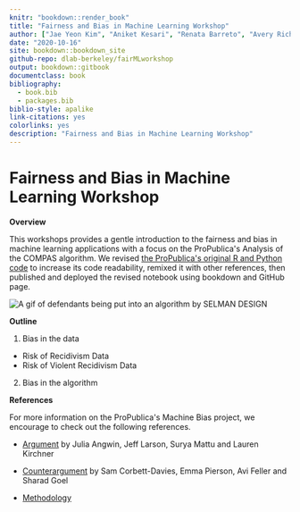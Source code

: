 ```yaml
---
knitr: "bookdown::render_book"
title: "Fairness and Bias in Machine Learning Workshop"
author: ["Jae Yeon Kim", "Aniket Kesari", "Renata Barreto", "Avery Richard"]
date: "2020-10-16"
site: bookdown::bookdown_site
github-repo: dlab-berkeley/fairMLworkshop
output: bookdown::gitbook
documentclass: book
bibliography:
  - book.bib
  - packages.bib
biblio-style: apalike
link-citations: yes
colorlinks: yes 
description: "Fairness and Bias in Machine Learning Workshop"
---
```


# Fairness and Bias in Machine Learning Workshop

**Overview**

This workshops provides a gentle introduction to the fairness and bias in machine learning applications with a focus on the ProPublica's Analysis of the COMPAS algorithm. We revised [the ProPublica's original R and Python code](https://github.com/propublica/compas-analysis/blob/master/Compas%20Analysis.ipynb) to increase its code readability, remixed it with other references, then published and deployed the revised notebook using bookdown and GitHub page.

![A gif of defendants being put into an algorithm by SELMAN DESIGN](https://wp.technologyreview.com/wp-content/uploads/2019/10/mit-alg-yb-02-7.gif?fit=1444,962)

**Outline** 

1. Bias in the data 
  - Risk of Recidivism Data
  - Risk of Violent Recidivism Data

2. Bias in the algorithm 

**References**

For more information on the ProPublica's Machine Bias project, we encourage to check out the following references.

* [Argument](https://www.propublica.org/article/machine-bias-risk-assessments-in-criminal-sentencing/) by Julia Angwin, Jeff Larson, Surya Mattu and Lauren Kirchner

* [Counterargument](https://www.washingtonpost.com/news/monkey-cage/wp/2016/10/17/can-an-algorithm-be-racist-our-analysis-is-more-cautious-than-propublicas/) by Sam Corbett-Davies, Emma Pierson, Avi Feller and Sharad Goel

* [Methodology](https://www.propublica.org/article/how-we-analyzed-the-compas-recidivism-algorithm/)
